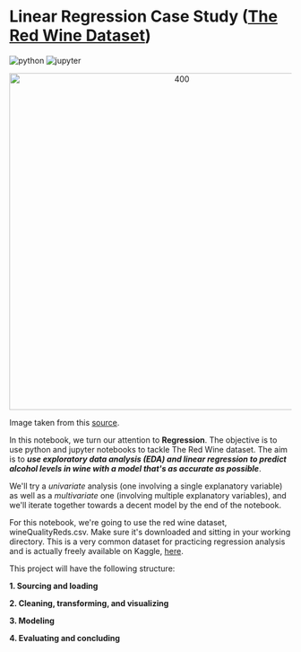 # Linear Regression Case Study ([The Red Wine Dataset](https://www.kaggle.com/piyushgoyal443/red-wine-dataset))

![python](http://ForTheBadge.com/images/badges/made-with-python.svg)
![jupyter](https://img.shields.io/badge/Made%20with-Jupyter-orange?style=for-the-badge&logo=Jupyter)

<p align="center">
	<img src="http://rasbt.github.io/mlxtend/user_guide/regressor/LinearRegression_files/simple_regression.png" alt="400" width="600"/>
</p>

Image taken from this [source](http://rasbt.github.io/mlxtend/user_guide/regressor/LinearRegression/). 

In this notebook, we turn our attention to **Regression**. The objective is to use python and jupyter notebooks to tackle The Red Wine dataset. The aim is to ***use exploratory data analysis (EDA) and linear regression to predict alcohol levels in wine with a model that's as accurate as possible***. 

We'll try a *univariate* analysis (one involving a single explanatory variable) as well as a *multivariate* one (involving multiple explanatory variables), and we'll iterate together towards a decent model by the end of the notebook.

For this notebook, we're going to use the red wine dataset, wineQualityReds.csv. Make sure it's downloaded and sitting in your working directory. This is a very common dataset for practicing regression analysis and is actually freely available on Kaggle, [here](https://www.kaggle.com/piyushgoyal443/red-wine-dataset).

This project will have the following structure: 

**1. Sourcing and loading** 

**2. Cleaning, transforming, and visualizing**
  
**3. Modeling** 

**4. Evaluating and concluding** 